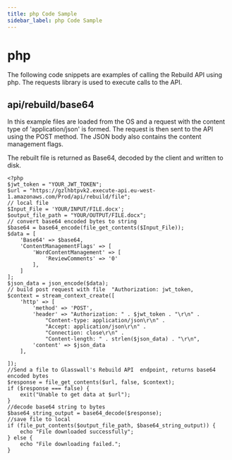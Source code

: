 ```yaml
---
title: php Code Sample
sidebar_label: php Code Sample
---
```

# php

The following code snippets are examples of calling the Rebuild API using php. The requests library is used to execute calls to the API.

## api/rebuild/base64
​In this example files are loaded from the OS and a request with the content type of 'application/json' is formed. The request is then sent to the API using the POST method. The JSON body also contains the content management flags.

The rebuilt file is returned as Base64, decoded by the client and written to disk.
```
<?php
$jwt_token = "YOUR_JWT_TOKEN";
$url = "https://gzlhbtpvk2.execute-api.eu-west-1.amazonaws.com/Prod/api/rebuild/file";
// local file
$Input_File = 'YOUR/INPUT/FILE.docx';
$output_file_path = "YOUR/OUTPUT/FILE.docx";
// convert base64 encoded bytes to string
$base64 = base64_encode(file_get_contents($Input_File));
$data = [
    'Base64' => $base64,
    'ContentManagementFlags' => [
        'WordContentManagement' => [
            'ReviewComments' => '0'
        ],
    ]
];
$json_data = json_encode($data);
// build post request with file  "Authorization: jwt_token,
$context = stream_context_create([
    'http' => [
        'method' => 'POST',
        'header' => "Authorization: " . $jwt_token . "\r\n" .
            "Content-type: application/json\r\n" .
            "Accept: application/json\r\n" .
            "Connection: close\r\n" .
            "Content-length: " . strlen($json_data) . "\r\n",
        'content' => $json_data
    ],

]);
//Send a file to Glasswall's Rebuild API  endpoint, returns base64 encoded bytes
$response = file_get_contents($url, false, $context);
if ($response === false) {
    exit("Unable to get data at $url");
}
//decode base64 string to bytes
$base64_string_output = base64_decode($response);
//save file to local
if (file_put_contents($output_file_path, $base64_string_output)) {
    echo "File downloaded successfully";
} else {
    echo "File downloading failed.";
}
